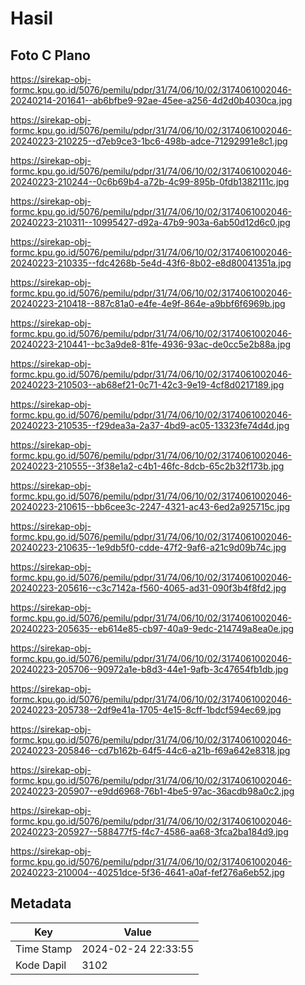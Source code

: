 # Hasil

## Foto C Plano

https://sirekap-obj-formc.kpu.go.id/5076/pemilu/pdpr/31/74/06/10/02/3174061002046-20240214-201641--ab6bfbe9-92ae-45ee-a256-4d2d0b4030ca.jpg

https://sirekap-obj-formc.kpu.go.id/5076/pemilu/pdpr/31/74/06/10/02/3174061002046-20240223-210225--d7eb9ce3-1bc6-498b-adce-71292991e8c1.jpg

https://sirekap-obj-formc.kpu.go.id/5076/pemilu/pdpr/31/74/06/10/02/3174061002046-20240223-210244--0c6b69b4-a72b-4c99-895b-0fdb1382111c.jpg

https://sirekap-obj-formc.kpu.go.id/5076/pemilu/pdpr/31/74/06/10/02/3174061002046-20240223-210311--10995427-d92a-47b9-903a-6ab50d12d6c0.jpg

https://sirekap-obj-formc.kpu.go.id/5076/pemilu/pdpr/31/74/06/10/02/3174061002046-20240223-210335--fdc4268b-5e4d-43f6-8b02-e8d80041351a.jpg

https://sirekap-obj-formc.kpu.go.id/5076/pemilu/pdpr/31/74/06/10/02/3174061002046-20240223-210418--887c81a0-e4fe-4e9f-864e-a9bbf6f6969b.jpg

https://sirekap-obj-formc.kpu.go.id/5076/pemilu/pdpr/31/74/06/10/02/3174061002046-20240223-210441--bc3a9de8-81fe-4936-93ac-de0cc5e2b88a.jpg

https://sirekap-obj-formc.kpu.go.id/5076/pemilu/pdpr/31/74/06/10/02/3174061002046-20240223-210503--ab68ef21-0c71-42c3-9e19-4cf8d0217189.jpg

https://sirekap-obj-formc.kpu.go.id/5076/pemilu/pdpr/31/74/06/10/02/3174061002046-20240223-210535--f29dea3a-2a37-4bd9-ac05-13323fe74d4d.jpg

https://sirekap-obj-formc.kpu.go.id/5076/pemilu/pdpr/31/74/06/10/02/3174061002046-20240223-210555--3f38e1a2-c4b1-46fc-8dcb-65c2b32f173b.jpg

https://sirekap-obj-formc.kpu.go.id/5076/pemilu/pdpr/31/74/06/10/02/3174061002046-20240223-210615--bb6cee3c-2247-4321-ac43-6ed2a925715c.jpg

https://sirekap-obj-formc.kpu.go.id/5076/pemilu/pdpr/31/74/06/10/02/3174061002046-20240223-210635--1e9db5f0-cdde-47f2-9af6-a21c9d09b74c.jpg

https://sirekap-obj-formc.kpu.go.id/5076/pemilu/pdpr/31/74/06/10/02/3174061002046-20240223-205616--c3c7142a-f560-4065-ad31-090f3b4f8fd2.jpg

https://sirekap-obj-formc.kpu.go.id/5076/pemilu/pdpr/31/74/06/10/02/3174061002046-20240223-205635--eb614e85-cb97-40a9-9edc-214749a8ea0e.jpg

https://sirekap-obj-formc.kpu.go.id/5076/pemilu/pdpr/31/74/06/10/02/3174061002046-20240223-205706--90972a1e-b8d3-44e1-9afb-3c47654fb1db.jpg

https://sirekap-obj-formc.kpu.go.id/5076/pemilu/pdpr/31/74/06/10/02/3174061002046-20240223-205738--2df9e41a-1705-4e15-8cff-1bdcf594ec69.jpg

https://sirekap-obj-formc.kpu.go.id/5076/pemilu/pdpr/31/74/06/10/02/3174061002046-20240223-205846--cd7b162b-64f5-44c6-a21b-f69a642e8318.jpg

https://sirekap-obj-formc.kpu.go.id/5076/pemilu/pdpr/31/74/06/10/02/3174061002046-20240223-205907--e9dd6968-76b1-4be5-97ac-36acdb98a0c2.jpg

https://sirekap-obj-formc.kpu.go.id/5076/pemilu/pdpr/31/74/06/10/02/3174061002046-20240223-205927--588477f5-f4c7-4586-aa68-3fca2ba184d9.jpg

https://sirekap-obj-formc.kpu.go.id/5076/pemilu/pdpr/31/74/06/10/02/3174061002046-20240223-210004--40251dce-5f36-4641-a0af-fef276a6eb52.jpg


## Metadata

| Key        | Value               |
| ---------- | ------------------- |
| Time Stamp | 2024-02-24 22:33:55 |
| Kode Dapil | 3102                |



